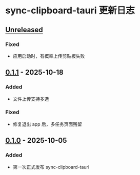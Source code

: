 <!-- Keep a Changelog guide -> https://keepachangelog.com -->

# sync-clipboard-tauri 更新日志

## [Unreleased]

### Fixed

- 应用启动时，有概率上传剪贴板失败

## [0.1.1] - 2025-10-18

### Added

- 文件上传支持多选

### Fixed

- 修复退出 app 后，多任务页面残留

## [0.1.0] - 2025-10-05

### Added

- 第一次正式发布 sync-clipboard-tauri

[Unreleased]: https://github.com/bling-yshs/sync-clipboard-tauri/compare/v0.1.1...HEAD
[0.1.1]: https://github.com/bling-yshs/sync-clipboard-tauri/commits/v0.1.1
[0.1.0]: https://github.com/bling-yshs/sync-clipboard-tauri/commits/v0.1.0
